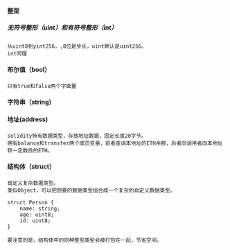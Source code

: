 #### 整型
##### 无符号整形（uint）和有符号整形（int）
    从uint8到yint256，,8位是步长，uint默认是uint256。
    int同理
#### 布尔值（bool）
    只有true和false两个字面量
#### 字符串（string）
#### 地址(address)
    solidity特有数据类型，存放地址数据，固定长度20字节。
    拥有balance和transfer两个成员变量，前者查询本地址的ETH余额，后者向调用者向本地址转一定数目的ETH。
#### 结构体（struct）
    自定义复杂数据类型。
    类似Object，可以把想要的数据类型组合成一个复杂的自定义数据类型。
    
```
struct Person {
    name: string;
    age: uint8;
    id: uint8;
}
```
    要注意的是，结构体中的同种整型类型会被打包在一起，节省空间。

